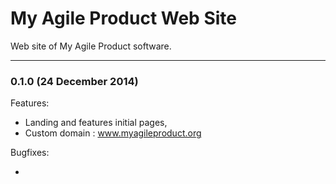 My Agile Product Web Site
=========================

Web site of My Agile Product software.

- - -
### 0.1.0 (24 December 2014)
Features:

  - Landing and features initial pages,
  - Custom domain : www.myagileproduct.org

Bugfixes:

  - 

